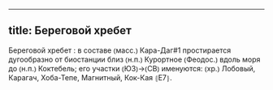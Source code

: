 
---
title: Береговой хребет
---
Береговой хребет
: в составе ⦅масс.⦆ Кара-Даг#1 простирается дугообразно от биостанции близ ⦅н.п.⦆ Курортное ⦅Феодос.⦆ вдоль моря до ⦅н.п.⦆ Коктебель; его участки ⦅ЮЗ⦆→⦅СВ⦆ именуются: ⦅хр.⦆ Лобовый, Карагач, Хоба-Тепе, Магнитный, Кок-Кая ⦃Е7⦄.
